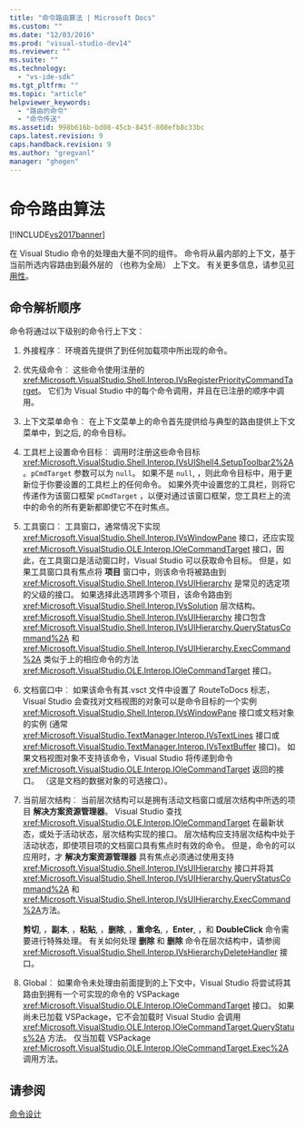 ```yaml
---
title: "命令路由算法 | Microsoft Docs"
ms.custom: ""
ms.date: "12/03/2016"
ms.prod: "visual-studio-dev14"
ms.reviewer: ""
ms.suite: ""
ms.technology: 
  - "vs-ide-sdk"
ms.tgt_pltfrm: ""
ms.topic: "article"
helpviewer_keywords: 
  - "路由的命令"
  - "命令传送"
ms.assetid: 998b616b-bd08-45cb-845f-808efb8c33bc
caps.latest.revision: 9
caps.handback.revision: 9
ms.author: "gregvanl"
manager: "ghogen"
---
```

# 命令路由算法
[!INCLUDE[vs2017banner](../../code-quality/includes/vs2017banner.md)]

在 Visual Studio 命令的处理由大量不同的组件。 命令将从最内部的上下文，基于当前所选内容路由到最外层的 （也称为全局） 上下文。 有关更多信息，请参见[可用性](../../extensibility/internals/command-availability.md)。  
  
## 命令解析顺序  
 命令将通过以下级别的命令行上下文︰  
  
1.  外接程序︰ 环境首先提供了到任何加载项中所出现的命令。  
  
2.  优先级命令︰ 这些命令使用注册的 <xref:Microsoft.VisualStudio.Shell.Interop.IVsRegisterPriorityCommandTarget>。 它们为 Visual Studio 中的每个命令调用，并且在已注册的顺序中调用。  
  
3.  上下文菜单命令︰ 在上下文菜单上的命令首先提供给与典型的路由提供上下文菜单中，到之后, 的命令目标。  
  
4.  工具栏上设置命令目标︰ 调用时注册这些命令目标 <xref:Microsoft.VisualStudio.Shell.Interop.IVsUIShell4.SetupToolbar2%2A>。`pCmdTarget` 参数可以为 `null`。 如果不是 `null`, ，则此命令目标中，用于更新位于你要设置的工具栏上的任何命令。 如果外壳中设置您的工具栏，则将它传递作为该窗口框架 `pCmdTarget` ，以便对通过该窗口框架，您工具栏上的流中的命令的所有更新都即使它不在时焦点。  
  
5.  工具窗口︰ 工具窗口，通常情况下实现 <xref:Microsoft.VisualStudio.Shell.Interop.IVsWindowPane> 接口，还应实现 <xref:Microsoft.VisualStudio.OLE.Interop.IOleCommandTarget> 接口，因此，在工具窗口是活动窗口时，Visual Studio 可以获取命令目标。 但是，如果工具窗口具有焦点将 **项目** 窗口中，则该命令将被路由到 <xref:Microsoft.VisualStudio.Shell.Interop.IVsUIHierarchy> 是常见的选定项的父级的接口。 如果选择此选项跨多个项目，该命令路由到 <xref:Microsoft.VisualStudio.Shell.Interop.IVsSolution> 层次结构。<xref:Microsoft.VisualStudio.Shell.Interop.IVsUIHierarchy> 接口包含 <xref:Microsoft.VisualStudio.Shell.Interop.IVsUIHierarchy.QueryStatusCommand%2A> 和 <xref:Microsoft.VisualStudio.Shell.Interop.IVsUIHierarchy.ExecCommand%2A> 类似于上的相应命令的方法 <xref:Microsoft.VisualStudio.OLE.Interop.IOleCommandTarget> 接口。  
  
6.  文档窗口中︰ 如果该命令有其.vsct 文件中设置了 RouteToDocs 标志，Visual Studio 会查找对文档视图的对象可以是命令目标的一个实例 <xref:Microsoft.VisualStudio.Shell.Interop.IVsWindowPane> 接口或文档对象的实例 \(通常 <xref:Microsoft.VisualStudio.TextManager.Interop.IVsTextLines> 接口或 <xref:Microsoft.VisualStudio.TextManager.Interop.IVsTextBuffer> 接口\)。 如果文档视图对象不支持该命令，Visual Studio 将传递到命令 <xref:Microsoft.VisualStudio.OLE.Interop.IOleCommandTarget> 返回的接口。 （这是文档的数据对象的可选接口）。  
  
7.  当前层次结构︰ 当前层次结构可以是拥有活动文档窗口或层次结构中所选的项目 **解决方案资源管理器**。 Visual Studio 查找 <xref:Microsoft.VisualStudio.OLE.Interop.IOleCommandTarget> 在最新状态，或处于活动状态，层次结构实现的接口。 层次结构应支持层次结构中处于活动状态，即使项目项的文档窗口具有焦点时有效的命令。 但是，命令的可以应用时，才 **解决方案资源管理器** 具有焦点必须通过使用支持 <xref:Microsoft.VisualStudio.Shell.Interop.IVsUIHierarchy> 接口并将其 <xref:Microsoft.VisualStudio.Shell.Interop.IVsUIHierarchy.QueryStatusCommand%2A> 和 <xref:Microsoft.VisualStudio.Shell.Interop.IVsUIHierarchy.ExecCommand%2A>方法。  
  
     **剪切**, ，**副本**, ，**粘贴**, ，**删除**, ，**重命名**, ，**Enter**, ，和 **DoubleClick** 命令需要进行特殊处理。 有关如何处理 **删除** 和 **删除** 命令在层次结构中，请参阅 <xref:Microsoft.VisualStudio.Shell.Interop.IVsHierarchyDeleteHandler> 接口。  
  
8.  Global︰ 如果命令未处理由前面提到的上下文中，Visual Studio 将尝试将其路由到拥有一个可实现的命令的 VSPackage <xref:Microsoft.VisualStudio.OLE.Interop.IOleCommandTarget> 接口。 如果尚未已加载 VSPackage，它不会加载时 Visual Studio 会调用 <xref:Microsoft.VisualStudio.OLE.Interop.IOleCommandTarget.QueryStatus%2A> 方法。 仅当加载 VSPackage <xref:Microsoft.VisualStudio.OLE.Interop.IOleCommandTarget.Exec%2A> 调用方法。  
  
## 请参阅  
 [命令设计](../../extensibility/internals/command-design.md)